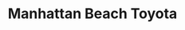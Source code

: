 ---
title: "Manhattan Beach Toyota"
url: /manhattan-beach/manhattan-beach-toyota/
shop: Autohaus
---